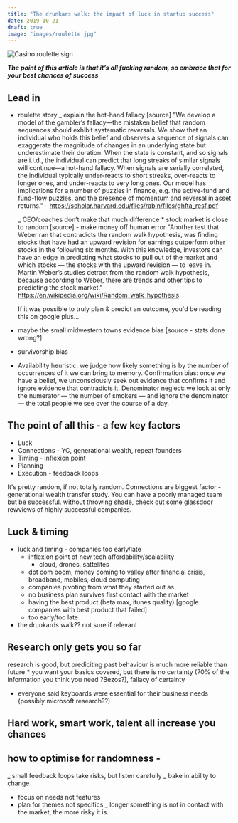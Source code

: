 ```yaml
---
title: "The drunkars walk: the impact of luck in startup success"
date: 2019-10-21
draft: true
image: "images/roulette.jpg"
---
```


![Casino roulette sign](/images/roulette.jpg)

**_The point of this article is that it’s all fucking random, so embrace that for your best chances of success_**

## Lead in
- roulette story
  _ explain the hot-hand fallacy [source]
  "We develop a model of the gambler’s fallacy—the mistaken belief that random sequences should
exhibit systematic reversals. We show that an individual who holds this belief and observes a sequence
of signals can exaggerate the magnitude of changes in an underlying state but underestimate their
duration. When the state is constant, and so signals are i.i.d., the individual can predict that long
streaks of similar signals will continue—a hot-hand fallacy. When signals are serially correlated, the
individual typically under-reacts to short streaks, over-reacts to longer ones, and under-reacts to very
long ones. Our model has implications for a number of puzzles in finance, e.g. the active-fund and
fund-flow puzzles, and the presence of momentum and reversal in asset returns." - https://scholar.harvard.edu/files/rabin/files/ghfta_resf.pdf
  
  _ CEO/coaches don’t make that much difference \* stock market is close to random [source] - make money off human error
  "Another test that Weber ran that contradicts the random walk hypothesis, was finding stocks that have had an upward revision for earnings outperform other stocks in the following six months. With this knowledge, investors can have an edge in predicting what stocks to pull out of the market and which stocks — the stocks with the upward revision — to leave in. Martin Weber’s studies detract from the random walk hypothesis, because according to Weber, there are trends and other tips to predicting the stock market." - https://en.wikipedia.org/wiki/Random_walk_hypothesis
  
  If it was possible to truly plan & predict an outcome, you'd be reading this on google plus…
  
  
- maybe the small midwestern towns evidence bias [source - stats done wrong?]
- survivorship bias
- Availability heuristic: we judge how likely something is by the number of occurrences of it we can bring to memory.
Confirmation bias: once we have a belief, we unconsciously seek out evidence that confirms it and ignore evidence that contradicts it.
Denominator neglect: we look at only the numerator — the number of smokers — and ignore the denominator — the total people we see over the course of a day.

## The point of all this - a few key factors
* Luck
* Connections - YC, generational wealth, repeat founders
* Timing - inflexion point
* Planning
* Execution - feedback loops

It's pretty random, if not totally random. Connections are biggest factor - generational wealth transfer study. You can have a poorly managed team but be successful. without throwing shade, check out some glassdoor rewviews of highly successful companies. 

## Luck & timing
- luck and timing - companies too early/late
	- inflexion point of new tech affordability/scalability
		- cloud, drones, sattelites
  - dot com boom, money coming to valley after financial crisis, broadband, mobiles, cloud computing
  - companies pivoting from what they started out as
  - no business plan survives first contact with the market
  - having the best product (beta max, itunes quality) [google companies with best product that failed]
  - too early/too late
- the drunkards walk?? not sure if relevant

## Research only gets you so far
research is good, but prediciting past behaviour is much more reliable than future \* you want your basics covered, but there is no certainty (70% of the information you think you need ?Bezos?), fallacy of certainty
- everyone said keyboards were essential for their business needs (possibly microsoft research??)

## Hard work, smart work, talent all increase you chances


## how to optimise for randomness -
  _ small feedback loops
  take risks, but listen carefully
  _ bake in ability to change
  - focus on needs not features
- plan for themes not specifics
  _ longer something is not in contact with the market, the more risky it is.
